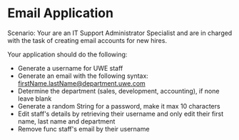# Email Application
Scenario: Your are an IT Support Administrator Specialist and are in charged with the task of creating email accounts for new hires.

Your application should do the following:

- Generate a username for UWE staff 
- Generate an email with the following syntax: firstName.lastName@department.uwe.com
- Determine the department (sales, development, accounting), if none leave blank
- Generate a random String for a password, make it max 10 characters
- Edit staff's details by retrieving their username and only edit their first name, last name and department 
- Remove func staff's email by their username

